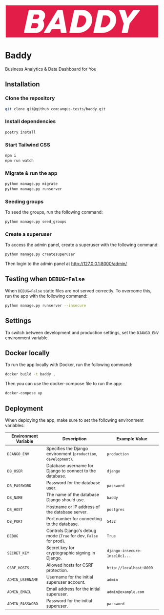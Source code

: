

<p style="text-align: center;"><img src="static/images/logo.png"  width="500"></p>

# Baddy

Business Analytics & Data Dashboard for You

## Installation

### Clone the repository

```bash
git clone git@github.com:angus-tests/baddy.git
```

### Install dependencies

```bash
poetry install
```

### Start Tailwind CSS

```bash
npm i
npm run watch
```

### Migrate & run the app

```bash
python manage.py migrate
python manage.py runserver
```
### Seeding groups

To seed the groups, run the following command:
```bash
python manage.py seed_groups
```

### Create a superuser

To access the admin panel, create a superuser with the following command:
```bash
python manage.py createsuperuser
```

Then login to the admin panel at http://127.0.0.1:8000/admin/

## Testing when `DEBUG=False`

When `DEBUG=False` static files are not served correctly. To overcome this, run the app with the following command:

```bash
python manage.py runserver --insecure
```

## Settings

To switch between development and production settings, set the `DJANGO_ENV` environment variable.

## Docker locally

To run the app locally with Docker, run the following command:

```bash
docker build -t baddy .
```

Then you can use the docker-compose file to run the app:

```bash
docker-compose up
```


## Deployment

When deploying the app, make sure to set the following environment variables:

| **Environment Variable** | **Description**                                                  | **Example Value**             |
|--------------------------|------------------------------------------------------------------|-------------------------------|
| `DJANGO_ENV`             | Specifies the Django environment (`production`, `development`).  | `production`                  |
| `DB_USER`                | Database username for Django to connect to the database.         | `django`                      |
| `DB_PASSWORD`            | Password for the database user.                                  | `password`                    |
| `DB_NAME`                | The name of the database Django should use.                      | `baddy`                       |
| `DB_HOST`                | Hostname or IP address of the database server.                   | `postgres`                    |
| `DB_PORT`                | Port number for connecting to the database.                      | `5432`                        |
| `DEBUG`                  | Controls Django's debug mode (`True` for dev, `False` for prod). | `True`                        |
| `SECRET_KEY`             | Secret key for cryptographic signing in Django.                  | `django-insecure-1nze18c1...` |
| `CSRF_HOSTS`             | Allowed hosts for CSRF protection.                               | `http://localhost:8000`       |
| `ADMIN_USERNAME`         | Username for the initial superuser account.                      | `admin`                       |
| `ADMIN_EMAIL`            | Email address for the initial superuser.                         | `admin@example.com`           |
| `ADMIN_PASSWORD`         | Password for the initial superuser.                              | `password`                    |

